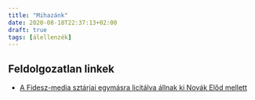 ```yaml
---
title: "Mihazánk"
date: 2020-08-18T22:37:13+02:00
draft: true
tags: [álellenzék]
---
```


## Feldolgozatlan linkek

- [A Fidesz-media sztárjai egymásra licitálva állnak ki Novák Előd mellett](https://444.hu/2020/08/18/a-fidesz-media-sztarjai-egymasra-licitalva-allnak-ki-novak-elod-mellett)
